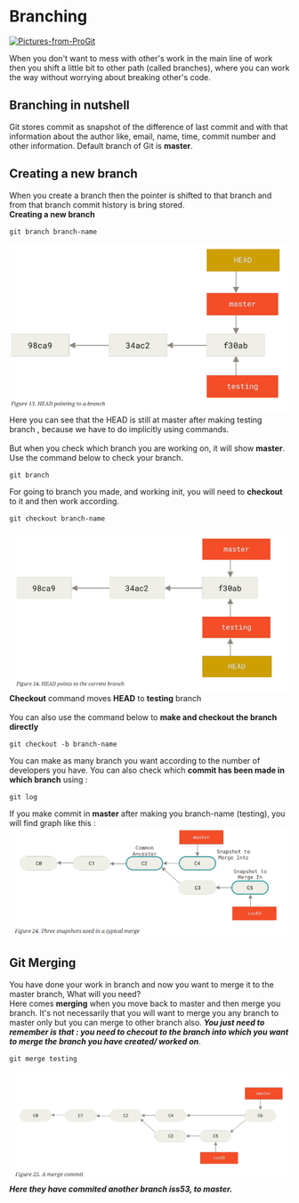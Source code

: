 # Branching
[![Pictures-from-ProGit](https://img.shields.io/badge/Pictures%20from-ProGit-yellow.svg)](https://git-scm.com/book/en/v2)


When you don't want to mess with other's work in the main line of work then you shift a little bit to other path (called branches), where you can work the way without worrying about breaking other's code.

## Branching in nutshell
Git stores commit as snapshot of the difference of last commit and with that information about the author like, email, name, time, commit number and other information. Default branch of Git is **master**.

## Creating a new branch
When you create a branch then the pointer is shifted to that branch and from that branch commit history is bring stored.<br>
**Creating a new branch**<br>
```
git branch branch-name
```
<img src="branching.PNG"> <br>
Here you can see that the HEAD is still at master after making testing branch , because we have to do implicitly using commands.<br>
<br>
But when you check which branch you are working on, it will show **master**. Use the command below to check your branch.

```
git branch 
```
For going to branch you made, and working init, you will need to **checkout** to it and then work according.
```
git checkout branch-name
```
<img src="checkout1.PNG" ><br>**Checkout** command moves **HEAD** to **testing** branch<br><br>
You can also use the command below to **make and checkout the branch directly**
```
git checkout -b branch-name
```
You can make as many branch you want according to the number of developers you have. You can also check which **commit has been made in which branch** using :
```
git log
```
If you make commit in **master** after making you branch-name (testing), you will find graph like this : 
<img src="merge1.PNG" >   <br>

## Git Merging 
You have done your work in branch and now you want to merge it to the master branch, What will you need?<br>
Here comes **merging** when you move back to master and then merge you branch. It's not necessarily that you will want to merge you any branch to master only but you can merge to other branch also. ***You just need to remember is that : you need to checout to the branch into which you want to merge the branch you have created/ worked on***.<br>
```
git merge testing
 ```
 <img src="merge2.PNG" ><br>
 ***Here they have commited another branch iss53, to master.***
